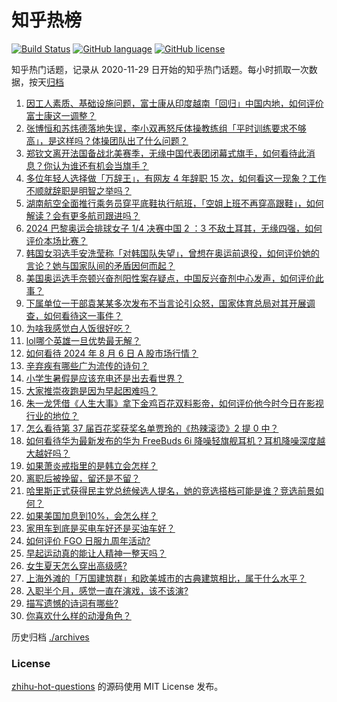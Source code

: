 # 知乎热榜
[![Build Status](https://github.com/ToWeLong/zhihu-hot-questions/workflows/CI/badge.svg)](https://github.com/ToWeLong/zhihu-hot-questions/actions)
[![GitHub language](https://img.shields.io/badge/language-golang-orange.svg)](https://golang.org/)
[![GitHub license](https://img.shields.io/github/license/ToWeLong/zhihu-hot-questions)](https://github.com/ToWeLong/zhihu-hot-questions/blob/main/LICENSE)

知乎热门话题，记录从 2020-11-29 日开始的知乎热门话题。每小时抓取一次数据，按天[归档](./archives)

<!-- BEGIN -->

1. [因工人素质、基础设施问题，富士康从印度越南「回归」中国内地，如何评价富士康这一调整？](https://www.zhihu.com/question/663509002)
1. [张博恒和苏炜德落地失误，李小双再怒斥体操教练组「平时训练要求不够高」，是这样吗？体操团队出了什么问题？](https://www.zhihu.com/question/663539887)
1. [郑钦文离开法国备战北美赛季，无缘中国代表团闭幕式旗手，如何看待此消息？你认为谁还有机会当旗手？](https://www.zhihu.com/question/663546390)
1. [多位年轻人选择做「万辞王」，有网友 4 年辞职 15 次，如何看这一现象？工作不顺就辞职是明智之举吗？](https://www.zhihu.com/question/663067691)
1. [湖南航空全面推行乘务员穿平底鞋执行航班，「空姐上班不再穿高跟鞋」，如何解读？会有更多航司跟进吗？](https://www.zhihu.com/question/663576128)
1. [2024 巴黎奥运会排球女子 1/4 决赛中国 2 ：3 不敌土耳其，无缘四强，如何评价本场比赛？](https://www.zhihu.com/question/663594187)
1. [韩国女羽选手安洗莹称「对韩国队失望」，曾想在奥运前退役，如何评价她的言论？她与国家队间的矛盾因何而起？](https://www.zhihu.com/question/663570807)
1. [美国奥运选手奈顿兴奋剂阳性案存疑点，中国反兴奋剂中心发声，如何评价此事？](https://www.zhihu.com/question/663581919)
1. [下属单位一干部袁某某多次发布不当言论引众怒，国家体育总局对其开展调查，如何看待这一事件？](https://www.zhihu.com/question/663593472)
1. [为啥我感觉白人饭很好吃？](https://www.zhihu.com/question/638698784)
1. [lol哪个英雄一旦优势最无解？](https://www.zhihu.com/question/663065969)
1. [如何看待 2024 年 8 月 6 日 A 股市场行情？](https://www.zhihu.com/question/663572214)
1. [辛弃疾有哪些广为流传的诗句？](https://www.zhihu.com/question/657511845)
1. [小学生暑假是应该充电还是出去看世界？](https://www.zhihu.com/question/660793740)
1. [大家推崇夜跑是因为早起困难吗？](https://www.zhihu.com/question/661823731)
1. [朱一龙凭借《人生大事》拿下金鸡百花双料影帝，如何评价他今时今日在影视行业的地位？](https://www.zhihu.com/question/663447815)
1. [怎么看待第 37 届百花奖获奖名单贾玲的《热辣滚烫》2 提 0 中？](https://www.zhihu.com/question/663450790)
1. [如何看待华为最新发布的华为 FreeBuds 6i 降噪轻旗舰耳机？耳机降噪深度越大越好吗？](https://www.zhihu.com/question/663577176)
1. [如果萧炎戒指里的是韩立会怎样？](https://www.zhihu.com/question/535476061)
1. [离职后被挽留，留还是不留？](https://www.zhihu.com/question/663320795)
1. [哈里斯正式获得民主党总统候选人提名，她的竞选搭档可能是谁？竞选前景如何？](https://www.zhihu.com/question/663583481)
1. [如果美国加息到10%，会怎么样？](https://www.zhihu.com/question/657385459)
1. [家用车到底是买电车好还是买油车好？](https://www.zhihu.com/question/663364145)
1. [如何评价 FGO 日服九周年活动?](https://www.zhihu.com/question/663461559)
1. [早起运动真的能让人精神一整天吗？](https://www.zhihu.com/question/663005547)
1. [女生夏天怎么穿出高级感?](https://www.zhihu.com/question/658725180)
1. [上海外滩的「万国建筑群」和欧美城市的古典建筑相比，属于什么水平？](https://www.zhihu.com/question/653995399)
1. [入职半个月，感觉一直在演戏，该不该演?](https://www.zhihu.com/question/663378552)
1. [描写遗憾的诗词有哪些?](https://www.zhihu.com/question/663570981)
1. [你喜欢什么样的动漫角色？](https://www.zhihu.com/question/656922645)

<!-- END -->

历史归档 [./archives](./archives)


### License
[zhihu-hot-questions](https://github.com/towelong/zhihu-hot-questions) 的源码使用 MIT License 发布。
